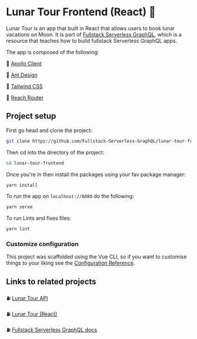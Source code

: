# Lunar Tour Frontend (React) 🐳

Lunar Tour is an app that built in React that allows users to book lunar vacations on Moon. It is part of [Fullstack Serverless GraphQL](https://fullstack-serverless-graphql.netlify.com/), which is a resource that teaches how to build fullstack Serverless GraphQL apps.

The app is composed of the following:

🍯 [Apollo Client](https://www.apollographql.com/apollo-client)

🍯 [Ant Design](https://ant.design/)

🍯 [Tailwind CSS](https://tailwindcss.com/)

🍯 [Reach Router](https://reach.tech/router/)

## Project setup

First go head and clone the project:

```bash
git clone https://github.com/Fullstack-Serverless-GraphQL/lunar-tour-frontend
```

Then cd into the directory of the project:

```bash
cd lunar-tour-frontend
```

Once you're in then install the packages using your fav package manager:

```bash
yarn install
```

To run the app on `localhost://8080` do the following:

```bash
yarn serve
```

To run Lints and fixes files:

```bash
yarn lint
```

### Customize configuration

This project was scaffolded using the Vue CLI, so if you want to customise things to your liking see the [Configuration Reference](https://cli.vuejs.org/config/).

## Links to related projects

⛽ [Lunar Tour API](https://github.com/Fullstack-Serverless-GraphQL/lunar-tour-api)

⛽ [Lunar Tour (React)](https://github.com/Fullstack-Serverless-GraphQL/lunar-tour-react)

⛽ [Fullstack Serverless GraphQL docs](https://github.com/Fullstack-Serverless-GraphQL/fullstack-serverless-graphql-docs)
